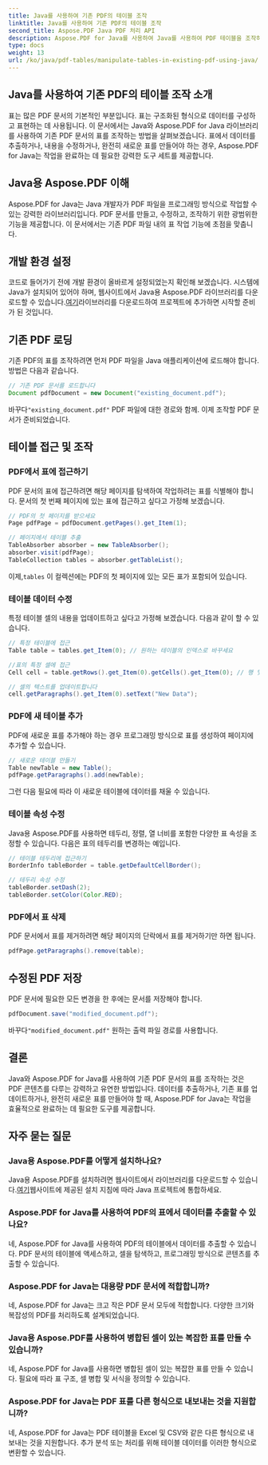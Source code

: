 ```yaml
---
title: Java를 사용하여 기존 PDF의 테이블 조작
linktitle: Java를 사용하여 기존 PDF의 테이블 조작
second_title: Aspose.PDF Java PDF 처리 API
description: Aspose.PDF for Java를 사용하여 Java를 사용하여 PDF 테이블을 조작하는 방법을 알아보세요. 이 단계별 가이드는 효과적인 PDF 처리를 위한 테이블 추출, 수정 등을 다룹니다.
type: docs
weight: 13
url: /ko/java/pdf-tables/manipulate-tables-in-existing-pdf-using-java/
---
```


## Java를 사용하여 기존 PDF의 테이블 조작 소개

표는 많은 PDF 문서의 기본적인 부분입니다. 표는 구조화된 형식으로 데이터를 구성하고 표현하는 데 사용됩니다. 이 문서에서는 Java와 Aspose.PDF for Java 라이브러리를 사용하여 기존 PDF 문서의 표를 조작하는 방법을 살펴보겠습니다. 표에서 데이터를 추출하거나, 내용을 수정하거나, 완전히 새로운 표를 만들어야 하는 경우, Aspose.PDF for Java는 작업을 완료하는 데 필요한 강력한 도구 세트를 제공합니다.

## Java용 Aspose.PDF 이해

Aspose.PDF for Java는 Java 개발자가 PDF 파일을 프로그래밍 방식으로 작업할 수 있는 강력한 라이브러리입니다. PDF 문서를 만들고, 수정하고, 조작하기 위한 광범위한 기능을 제공합니다. 이 문서에서는 기존 PDF 파일 내의 표 작업 기능에 초점을 맞춥니다.

## 개발 환경 설정

 코드로 들어가기 전에 개발 환경이 올바르게 설정되었는지 확인해 보겠습니다. 시스템에 Java가 설치되어 있어야 하며, 웹사이트에서 Java용 Aspose.PDF 라이브러리를 다운로드할 수 있습니다.[여기](https://releases.aspose.com/pdf/java/)라이브러리를 다운로드하여 프로젝트에 추가하면 시작할 준비가 된 것입니다.

## 기존 PDF 로딩

기존 PDF의 표를 조작하려면 먼저 PDF 파일을 Java 애플리케이션에 로드해야 합니다. 방법은 다음과 같습니다.

```java
// 기존 PDF 문서를 로드합니다
Document pdfDocument = new Document("existing_document.pdf");
```

 바꾸다`"existing_document.pdf"` PDF 파일에 대한 경로와 함께. 이제 조작할 PDF 문서가 준비되었습니다.

## 테이블 접근 및 조작

### PDF에서 표에 접근하기

PDF 문서의 표에 접근하려면 해당 페이지를 탐색하여 작업하려는 표를 식별해야 합니다. 문서의 첫 번째 페이지에 있는 표에 접근하고 싶다고 가정해 보겠습니다.

```java
// PDF의 첫 페이지를 받으세요
Page pdfPage = pdfDocument.getPages().get_Item(1);

// 페이지에서 테이블 추출
TableAbsorber absorber = new TableAbsorber();
absorber.visit(pdfPage);
TableCollection tables = absorber.getTableList();
```

 이제,`tables` 이 컬렉션에는 PDF의 첫 페이지에 있는 모든 표가 포함되어 있습니다.

### 테이블 데이터 수정

특정 테이블 셀의 내용을 업데이트하고 싶다고 가정해 보겠습니다. 다음과 같이 할 수 있습니다.

```java
// 특정 테이블에 접근
Table table = tables.get_Item(0); // 원하는 테이블의 인덱스로 바꾸세요

//표의 특정 셀에 접근
Cell cell = table.getRows().get_Item(0).getCells().get_Item(0); // 행 및 열 인덱스로 바꾸기

// 셀의 텍스트를 업데이트합니다
cell.getParagraphs().get_Item(0).setText("New Data");
```

### PDF에 새 테이블 추가

PDF에 새로운 표를 추가해야 하는 경우 프로그래밍 방식으로 표를 생성하여 페이지에 추가할 수 있습니다.

```java
// 새로운 테이블 만들기
Table newTable = new Table();
pdfPage.getParagraphs().add(newTable);
```

그런 다음 필요에 따라 이 새로운 테이블에 데이터를 채울 수 있습니다.

### 테이블 속성 수정

Java용 Aspose.PDF를 사용하면 테두리, 정렬, 열 너비를 포함한 다양한 표 속성을 조정할 수 있습니다. 다음은 표의 테두리를 변경하는 예입니다.

```java
// 테이블 테두리에 접근하기
BorderInfo tableBorder = table.getDefaultCellBorder();

// 테두리 속성 수정
tableBorder.setDash(2);
tableBorder.setColor(Color.RED);
```

### PDF에서 표 삭제

PDF 문서에서 표를 제거하려면 해당 페이지의 단락에서 표를 제거하기만 하면 됩니다.

```java
pdfPage.getParagraphs().remove(table);
```

## 수정된 PDF 저장

PDF 문서에 필요한 모든 변경을 한 후에는 문서를 저장해야 합니다.

```java
pdfDocument.save("modified_document.pdf");
```

 바꾸다`"modified_document.pdf"` 원하는 출력 파일 경로를 사용합니다.

## 결론

Java와 Aspose.PDF for Java를 사용하여 기존 PDF 문서의 표를 조작하는 것은 PDF 콘텐츠를 다루는 강력하고 유연한 방법입니다. 데이터를 추출하거나, 기존 표를 업데이트하거나, 완전히 새로운 표를 만들어야 할 때, Aspose.PDF for Java는 작업을 효율적으로 완료하는 데 필요한 도구를 제공합니다.

## 자주 묻는 질문

### Java용 Aspose.PDF를 어떻게 설치하나요?

 Java용 Aspose.PDF를 설치하려면 웹사이트에서 라이브러리를 다운로드할 수 있습니다.[여기](https://releases.aspose.com/pdf/java/)웹사이트에 제공된 설치 지침에 따라 Java 프로젝트에 통합하세요.

### Aspose.PDF for Java를 사용하여 PDF의 표에서 데이터를 추출할 수 있나요?

네, Aspose.PDF for Java를 사용하여 PDF의 테이블에서 데이터를 추출할 수 있습니다. PDF 문서의 테이블에 액세스하고, 셀을 탐색하고, 프로그래밍 방식으로 콘텐츠를 추출할 수 있습니다.

### Aspose.PDF for Java는 대용량 PDF 문서에 적합합니까?

네, Aspose.PDF for Java는 크고 작은 PDF 문서 모두에 적합합니다. 다양한 크기와 복잡성의 PDF를 처리하도록 설계되었습니다.

### Java용 Aspose.PDF를 사용하여 병합된 셀이 있는 복잡한 표를 만들 수 있습니까?

네, Aspose.PDF for Java를 사용하면 병합된 셀이 있는 복잡한 표를 만들 수 있습니다. 필요에 따라 표 구조, 셀 병합 및 서식을 정의할 수 있습니다.

### Aspose.PDF for Java는 PDF 표를 다른 형식으로 내보내는 것을 지원합니까?

네, Aspose.PDF for Java는 PDF 테이블을 Excel 및 CSV와 같은 다른 형식으로 내보내는 것을 지원합니다. 추가 분석 또는 처리를 위해 테이블 데이터를 이러한 형식으로 변환할 수 있습니다.